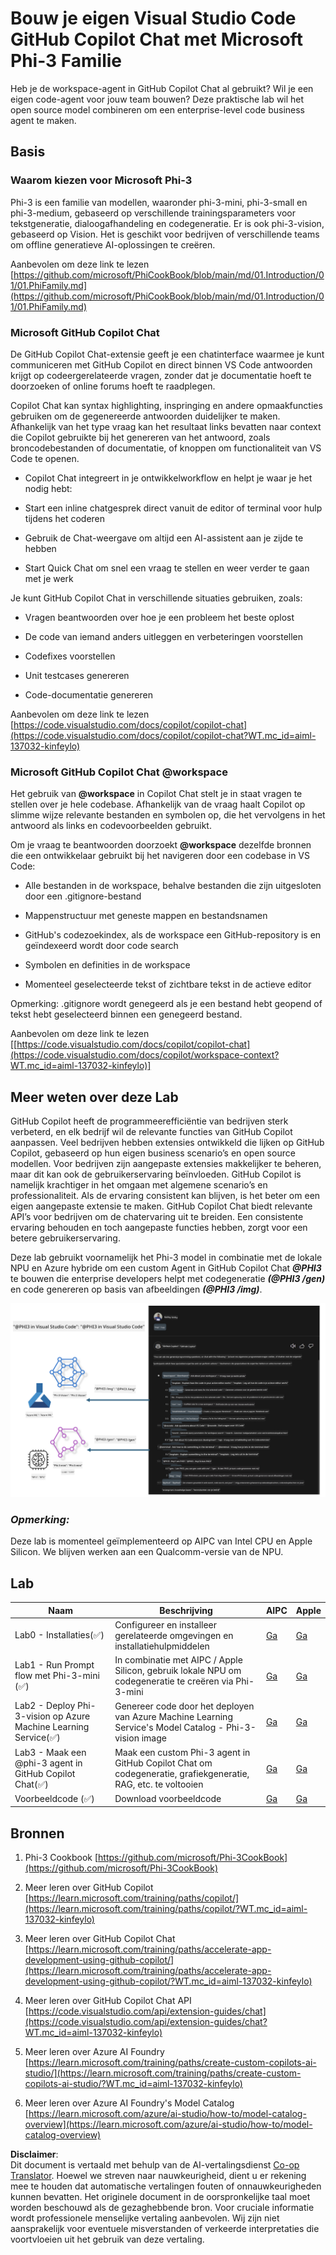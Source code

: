 <!--
CO_OP_TRANSLATOR_METADATA:
{
  "original_hash": "00b7a699de8ac405fa821f4c0f7fc0ab",
  "translation_date": "2025-05-09T19:14:45+00:00",
  "source_file": "md/02.Application/02.Code/Phi3/VSCodeExt/README.md",
  "language_code": "nl"
}
-->
# **Bouw je eigen Visual Studio Code GitHub Copilot Chat met Microsoft Phi-3 Familie**

Heb je de workspace-agent in GitHub Copilot Chat al gebruikt? Wil je een eigen code-agent voor jouw team bouwen? Deze praktische lab wil het open source model combineren om een enterprise-level code business agent te maken.

## **Basis**

### **Waarom kiezen voor Microsoft Phi-3**

Phi-3 is een familie van modellen, waaronder phi-3-mini, phi-3-small en phi-3-medium, gebaseerd op verschillende trainingsparameters voor tekstgeneratie, dialoogafhandeling en codegeneratie. Er is ook phi-3-vision, gebaseerd op Vision. Het is geschikt voor bedrijven of verschillende teams om offline generatieve AI-oplossingen te creëren.

Aanbevolen om deze link te lezen [https://github.com/microsoft/PhiCookBook/blob/main/md/01.Introduction/01/01.PhiFamily.md](https://github.com/microsoft/PhiCookBook/blob/main/md/01.Introduction/01/01.PhiFamily.md)

### **Microsoft GitHub Copilot Chat**

De GitHub Copilot Chat-extensie geeft je een chatinterface waarmee je kunt communiceren met GitHub Copilot en direct binnen VS Code antwoorden krijgt op codeergerelateerde vragen, zonder dat je documentatie hoeft te doorzoeken of online forums hoeft te raadplegen.

Copilot Chat kan syntax highlighting, inspringing en andere opmaakfuncties gebruiken om de gegenereerde antwoorden duidelijker te maken. Afhankelijk van het type vraag kan het resultaat links bevatten naar context die Copilot gebruikte bij het genereren van het antwoord, zoals broncodebestanden of documentatie, of knoppen om functionaliteit van VS Code te openen.

- Copilot Chat integreert in je ontwikkelworkflow en helpt je waar je het nodig hebt:

- Start een inline chatgesprek direct vanuit de editor of terminal voor hulp tijdens het coderen

- Gebruik de Chat-weergave om altijd een AI-assistent aan je zijde te hebben

- Start Quick Chat om snel een vraag te stellen en weer verder te gaan met je werk

Je kunt GitHub Copilot Chat in verschillende situaties gebruiken, zoals:

- Vragen beantwoorden over hoe je een probleem het beste oplost

- De code van iemand anders uitleggen en verbeteringen voorstellen

- Codefixes voorstellen

- Unit testcases genereren

- Code-documentatie genereren

Aanbevolen om deze link te lezen [https://code.visualstudio.com/docs/copilot/copilot-chat](https://code.visualstudio.com/docs/copilot/copilot-chat?WT.mc_id=aiml-137032-kinfeylo)


### **Microsoft GitHub Copilot Chat @workspace**

Het gebruik van **@workspace** in Copilot Chat stelt je in staat vragen te stellen over je hele codebase. Afhankelijk van de vraag haalt Copilot op slimme wijze relevante bestanden en symbolen op, die het vervolgens in het antwoord als links en codevoorbeelden gebruikt.

Om je vraag te beantwoorden doorzoekt **@workspace** dezelfde bronnen die een ontwikkelaar gebruikt bij het navigeren door een codebase in VS Code:

- Alle bestanden in de workspace, behalve bestanden die zijn uitgesloten door een .gitignore-bestand

- Mappenstructuur met geneste mappen en bestandsnamen

- GitHub's codezoekindex, als de workspace een GitHub-repository is en geïndexeerd wordt door code search

- Symbolen en definities in de workspace

- Momenteel geselecteerde tekst of zichtbare tekst in de actieve editor

Opmerking: .gitignore wordt genegeerd als je een bestand hebt geopend of tekst hebt geselecteerd binnen een genegeerd bestand.

Aanbevolen om deze link te lezen [[https://code.visualstudio.com/docs/copilot/copilot-chat](https://code.visualstudio.com/docs/copilot/workspace-context?WT.mc_id=aiml-137032-kinfeylo)]


## **Meer weten over deze Lab**

GitHub Copilot heeft de programmeerefficiëntie van bedrijven sterk verbeterd, en elk bedrijf wil de relevante functies van GitHub Copilot aanpassen. Veel bedrijven hebben extensies ontwikkeld die lijken op GitHub Copilot, gebaseerd op hun eigen business scenario’s en open source modellen. Voor bedrijven zijn aangepaste extensies makkelijker te beheren, maar dit kan ook de gebruikerservaring beïnvloeden. GitHub Copilot is namelijk krachtiger in het omgaan met algemene scenario’s en professionaliteit. Als de ervaring consistent kan blijven, is het beter om een eigen aangepaste extensie te maken. GitHub Copilot Chat biedt relevante API’s voor bedrijven om de chatervaring uit te breiden. Een consistente ervaring behouden en toch aangepaste functies hebben, zorgt voor een betere gebruikerservaring.

Deze lab gebruikt voornamelijk het Phi-3 model in combinatie met de lokale NPU en Azure hybride om een custom Agent in GitHub Copilot Chat ***@PHI3*** te bouwen die enterprise developers helpt met codegeneratie ***(@PHI3 /gen)*** en code genereren op basis van afbeeldingen ***(@PHI3 /img)***.

![PHI3](../../../../../../../translated_images/cover.410a18b85555fad4ca8bfb8f0b1776a96ae7f8eae1132b8f0c09d4b92b8e3365.nl.png)

### ***Opmerking:***

Deze lab is momenteel geïmplementeerd op AIPC van Intel CPU en Apple Silicon. We blijven werken aan een Qualcomm-versie van de NPU.


## **Lab**

| Naam | Beschrijving | AIPC | Apple |
| ------------ | ----------- | -------- |-------- |
| Lab0 - Installaties(✅) | Configureer en installeer gerelateerde omgevingen en installatiehulpmiddelen | [Ga](./HOL/AIPC/01.Installations.md) |[Ga](./HOL/Apple/01.Installations.md) |
| Lab1 - Run Prompt flow met Phi-3-mini (✅) | In combinatie met AIPC / Apple Silicon, gebruik lokale NPU om codegeneratie te creëren via Phi-3-mini | [Ga](./HOL/AIPC/02.PromptflowWithNPU.md) |  [Ga](./HOL/Apple/02.PromptflowWithMLX.md) |
| Lab2 - Deploy Phi-3-vision op Azure Machine Learning Service(✅) | Genereer code door het deployen van Azure Machine Learning Service's Model Catalog - Phi-3-vision image | [Ga](./HOL/AIPC/03.DeployPhi3VisionOnAzure.md) |[Ga](./HOL/Apple/03.DeployPhi3VisionOnAzure.md) |
| Lab3 - Maak een @phi-3 agent in GitHub Copilot Chat(✅)  | Maak een custom Phi-3 agent in GitHub Copilot Chat om codegeneratie, grafiekgeneratie, RAG, etc. te voltooien | [Ga](./HOL/AIPC/04.CreatePhi3AgentInVSCode.md) | [Ga](./HOL/Apple/04.CreatePhi3AgentInVSCode.md) |
| Voorbeeldcode (✅)  | Download voorbeeldcode | [Ga](../../../../../../../code/07.Lab/01/AIPC) | [Ga](../../../../../../../code/07.Lab/01/Apple) |


## **Bronnen**

1. Phi-3 Cookbook [https://github.com/microsoft/Phi-3CookBook](https://github.com/microsoft/Phi-3CookBook)

2. Meer leren over GitHub Copilot [https://learn.microsoft.com/training/paths/copilot/](https://learn.microsoft.com/training/paths/copilot/?WT.mc_id=aiml-137032-kinfeylo)

3. Meer leren over GitHub Copilot Chat [https://learn.microsoft.com/training/paths/accelerate-app-development-using-github-copilot/](https://learn.microsoft.com/training/paths/accelerate-app-development-using-github-copilot/?WT.mc_id=aiml-137032-kinfeylo)

4. Meer leren over GitHub Copilot Chat API [https://code.visualstudio.com/api/extension-guides/chat](https://code.visualstudio.com/api/extension-guides/chat?WT.mc_id=aiml-137032-kinfeylo)

5. Meer leren over Azure AI Foundry [https://learn.microsoft.com/training/paths/create-custom-copilots-ai-studio/](https://learn.microsoft.com/training/paths/create-custom-copilots-ai-studio/?WT.mc_id=aiml-137032-kinfeylo)

6. Meer leren over Azure AI Foundry's Model Catalog [https://learn.microsoft.com/azure/ai-studio/how-to/model-catalog-overview](https://learn.microsoft.com/azure/ai-studio/how-to/model-catalog-overview)

**Disclaimer**:  
Dit document is vertaald met behulp van de AI-vertalingsdienst [Co-op Translator](https://github.com/Azure/co-op-translator). Hoewel we streven naar nauwkeurigheid, dient u er rekening mee te houden dat automatische vertalingen fouten of onnauwkeurigheden kunnen bevatten. Het originele document in de oorspronkelijke taal moet worden beschouwd als de gezaghebbende bron. Voor cruciale informatie wordt professionele menselijke vertaling aanbevolen. Wij zijn niet aansprakelijk voor eventuele misverstanden of verkeerde interpretaties die voortvloeien uit het gebruik van deze vertaling.
